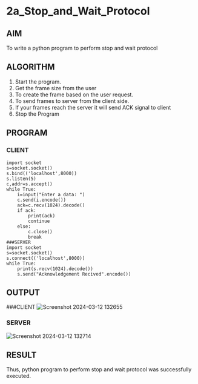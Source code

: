 # 2a_Stop_and_Wait_Protocol
## AIM 
To write a python program to perform stop and wait protocol
## ALGORITHM
1. Start the program.
2. Get the frame size from the user
3. To create the frame based on the user request.
4. To send frames to server from the client side.
5. If your frames reach the server it will send ACK signal to client
6. Stop the Program
## PROGRAM
### CLIENT
~~~
import socket
s=socket.socket()
s.bind(('localhost',8000))
s.listen(5)
c,addr=s.accept()
while True:
    i=input("Enter a data: ")
    c.send(i.encode())
    ack=c.recv(1024).decode()
    if ack:
        print(ack)
        continue
    else:
        c.close()
        break
###SERVER
import socket
s=socket.socket()
s.connect(('localhost',8000))
while True:
    print(s.recv(1024).decode())
    s.send("Acknowledgement Recived".encode())
~~~

## OUTPUT
###CLIENT 
![Screenshot 2024-03-12 132655](https://github.com/Thirumalai23013035/2a_Stop_and_Wait_Protocol/assets/153185249/09da8bd5-f02d-4a7e-9150-340ea070633f)
### SERVER
![Screenshot 2024-03-12 132714](https://github.com/Thirumalai23013035/2a_Stop_and_Wait_Protocol/assets/153185249/1e979fb5-b29e-4bc1-9f99-dc14fd208bbd)


## RESULT
Thus, python program to perform stop and wait protocol was successfully executed.
